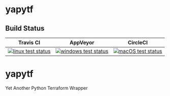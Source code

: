 # yapytf
## Build Status
Travis CI  | AppVeyor | CircleCI
---------- | -------- | --------
[![linux test status](https://img.shields.io/travis/kshpytsya/yapytf.svg?label=Linux)](https://travis-ci.org/kshpytsya/yapytf) | [![windows test status](https://img.shields.io/appveyor/ci/kshpytsya/yapytf.svg?label=Windows&logo=appveyor)](https://ci.appveyor.com/project/kshpytsya/yapytf) | [![macOS test status](https://img.shields.io/circleci/project/github/kshpytsya/yapytf.svg?label=macOS)](https://circleci.com/gh/kshpytsya/yapytf)

# yapytf
Yet Another Python Terraform Wrapper
